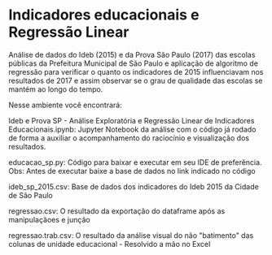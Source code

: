 # Indicadores educacionais e Regressão Linear

Análise de dados do Ideb (2015) e da Prova São Paulo (2017) das escolas públicas da Prefeitura Municipal de São Paulo e aplicação de algoritmo de regressão para verificar o quanto os indicadores de 2015 influenciavam nos resultados de 2017 e assim observar se o grau de qualidade das escolas se mantém ao longo do tempo.

Nesse ambiente você encontrará:

Ideb e Prova SP - Análise Exploratória e Regressão Linear de Indicadores Educacionais.ipynb: Jupyter Notebook da análise com o código já rodado de forma a auxiliar o acompanhamento do raciocínio e visualização dos resultados.

educacao_sp.py: Código para baixar e executar em seu IDE de preferência. Obs: Antes de executar baixe a base de dados no link indicado no código

ideb_sp_2015.csv: Base de dados dos indicadores do Ideb 2015 da Cidade de São Paulo

regressao.csv: O resultado da exportação do dataframe após as manipulaçãoes e junção

regressao.trab.csv: O resultado da análise visual do não "batimento" das colunas de unidade educacional - Resolvido a mão no Excel
